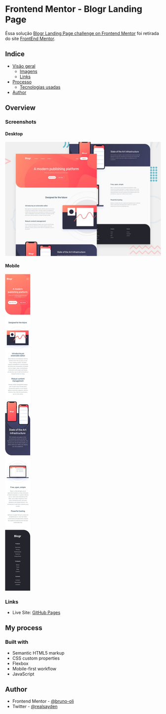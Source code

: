 # Frontend Mentor - Blogr Landing Page

Éssa solução [Blogr Landing Page challenge on Frontend Mentor](https://www.frontendmentor.io/challenges/blogr-landing-page-EX2RLAApP) foi retirada do site [FrontEnd Mentor](www.frontendmentor.io).

## Indice

- [Visão geral](#overview)
  - [Imagens](#screenshot)
  - [Links](#links)
- [Processo](#my-process)
  - [Tecnologias usadas](#built-with)
- [Author](#author)

## Overview

### Screenshots

#### Desktop

![](./design/desktop-preview.jpg)

#### Mobile

![](./design/mobile-design.jpg)

### Links

- Live Site: [GitHub Pages](https://bruno-oli.github.io/blogr-landing-page/)

## My process

### Built with

- Semantic HTML5 markup
- CSS custom properties
- Flexbox
- Mobile-first workflow
- JavaScript

## Author

- Frontend Mentor - [@bruno-oli](https://www.frontendmentor.io/profile/bruno-oli)
- Twitter - [@realsayden](https://www.twitter.com/realsayden)
